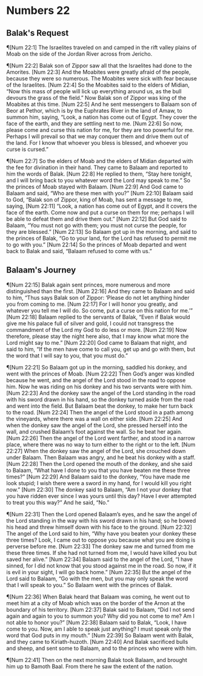 # Numbers 22

## Balak's Request
¶[Num 22:1] The Israelites traveled on and camped in the rift valley plains of Moab on the side of the Jordan River across from Jericho.

¶[Num 22:2] Balak son of Zippor saw all that the Israelites had done to the Amorites.
[Num 22:3] And the Moabites were greatly afraid of the people, because they were so numerous. The Moabites were sick with fear because of the Israelites.
[Num 22:4] So the Moabites said to the elders of Midian, “Now this mass of people will lick up everything around us, as the bull devours the grass of the field.” Now Balak son of Zippor was king of the Moabites at this time.
[Num 22:5] And he sent messengers to Balaam son of Beor at Pethor, which is by the Euphrates River in the land of Amaw, to summon him, saying, “Look, a nation has come out of Egypt. They cover the face of the earth, and they are settling next to me.
[Num 22:6] So now, please come and curse this nation for me, for they are too powerful for me. Perhaps I will prevail so that we may conquer them and drive them out of the land. For I know that whoever you bless is blessed, and whoever you curse is cursed.”

¶[Num 22:7] So the elders of Moab and the elders of Midian departed with the fee for divination in their hand. They came to Balaam and reported to him the words of Balak.
[Num 22:8] He replied to them, “Stay here tonight, and I will bring back to you whatever word the Lord may speak to me.” So the princes of Moab stayed with Balaam.
[Num 22:9] And God came to Balaam and said, “Who are these men with you?”
[Num 22:10] Balaam said to God, “Balak son of Zippor, king of Moab, has sent a message to me, saying,
[Num 22:11] “Look, a nation has come out of Egypt, and it covers the face of the earth. Come now and put a curse on them for me; perhaps I will be able to defeat them and drive them out.”
[Num 22:12] But God said to Balaam, “You must not go with them; you must not curse the people, for they are blessed.”
[Num 22:13] So Balaam got up in the morning, and said to the princes of Balak, “Go to your land, for the Lord has refused to permit me to go with you.”
[Num 22:14] So the princes of Moab departed and went back to Balak and said, “Balaam refused to come with us.”

## Balaam's Journey
¶[Num 22:15] Balak again sent princes, more numerous and more distinguished than the first.
[Num 22:16] And they came to Balaam and said to him, “Thus says Balak son of Zippor: ‘Please do not let anything hinder you from coming to me.
[Num 22:17] For I will honor you greatly, and whatever you tell me I will do. So come, put a curse on this nation for me.’”
[Num 22:18] Balaam replied to the servants of Balak, “Even if Balak would give me his palace full of silver and gold, I could not transgress the commandment of the Lord my God to do less or more.
[Num 22:19] Now therefore, please stay the night here also, that I may know what more the Lord might say to me.”
[Num 22:20] God came to Balaam that night, and said to him, “If the men have come to call you, get up and go with them, but the word that I will say to you, that you must do.”

¶[Num 22:21] So Balaam got up in the morning, saddled his donkey, and went with the princes of Moab.
[Num 22:22] Then God’s anger was kindled because he went, and the angel of the Lord stood in the road to oppose him. Now he was riding on his donkey and his two servants were with him.
[Num 22:23] And the donkey saw the angel of the Lord standing in the road with his sword drawn in his hand, so the donkey turned aside from the road and went into the field. But Balaam beat the donkey, to make her turn back to the road.
[Num 22:24] Then the angel of the Lord stood in a path among the vineyards, where there was a wall on either side.
[Num 22:25] And when the donkey saw the angel of the Lord, she pressed herself into the wall, and crushed Balaam’s foot against the wall. So he beat her again.
[Num 22:26] Then the angel of the Lord went farther, and stood in a narrow place, where there was no way to turn either to the right or to the left.
[Num 22:27] When the donkey saw the angel of the Lord, she crouched down under Balaam. Then Balaam was angry, and he beat his donkey with a staff.
[Num 22:28] Then the Lord opened the mouth of the donkey, and she said to Balaam, “What have I done to you that you have beaten me these three times?”
[Num 22:29] And Balaam said to the donkey, “You have made me look stupid; I wish there were a sword in my hand, for I would kill you right now.”
[Num 22:30] The donkey said to Balaam, “Am I not your donkey that you have ridden ever since I was yours until this day? Have I ever attempted to treat you this way?” And he said, “No.”

¶[Num 22:31] Then the Lord opened Balaam’s eyes, and he saw the angel of the Lord standing in the way with his sword drawn in his hand; so he bowed his head and threw himself down with his face to the ground.
[Num 22:32] The angel of the Lord said to him, “Why have you beaten your donkey these three times? Look, I came out to oppose you because what you are doing is perverse before me.
[Num 22:33] The donkey saw me and turned from me these three times. If she had not turned from me, I would have killed you but saved her alive.”
[Num 22:34] Balaam said to the angel of the Lord, “I have sinned, for I did not know that you stood against me in the road. So now, if it is evil in your sight, I will go back home.”
[Num 22:35] But the angel of the Lord said to Balaam, “Go with the men, but you may only speak the word that I will speak to you.” So Balaam went with the princes of Balak.

¶[Num 22:36] When Balak heard that Balaam was coming, he went out to meet him at a city of Moab which was on the border of the Arnon at the boundary of his territory.
[Num 22:37] Balak said to Balaam, “Did I not send again and again to you to summon you? Why did you not come to me? Am I not able to honor you?”
[Num 22:38] Balaam said to Balak, “Look, I have come to you. Now, am I able to speak just anything? I must speak only the word that God puts in my mouth.”
[Num 22:39] So Balaam went with Balak, and they came to Kiriath-huzoth.
[Num 22:40] And Balak sacrificed bulls and sheep, and sent some to Balaam, and to the princes who were with him.

¶[Num 22:41] Then on the next morning Balak took Balaam, and brought him up to Bamoth Baal. From there he saw the extent of the nation.
